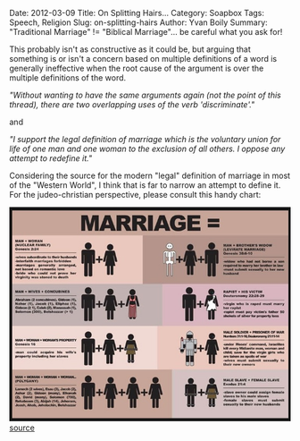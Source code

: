 Date: 2012-03-09 
Title: On Splitting Hairs...
Category: Soapbox 
Tags: Speech, Religion
Slug: on-splitting-hairs
Author: Yvan Boily
Summary: "Traditional Marriage" != "Biblical Marriage"... be careful what you ask for!

This probably isn't as constructive as it could be, but arguing that something is or isn't a concern based on multiple definitions of a word is generally ineffective when the root cause of the argument is over the multiple definitions of the word.

*"Without wanting to have the same arguments again (not the point of this
thread), there are two overlapping uses of the verb 'discriminate'."*

and

*"I support the legal definition of marriage which is the voluntary union for life of one man and one woman to the exclusion of all others. I oppose any attempt to redefine it."*

Considering the source for the modern "legal" definition of marriage in most of the "Western World", I think that is far to narrow an attempt to define it.  For the judeo-christian perspective, please consult this handy chart:

![Chart describing biblical marriage](images/on-splitting-hairs-01.jpg)
[source](http://www.reddit.com/r/reddit.com/comments/hzhmu/how_the_bible_describes_marriage/)
